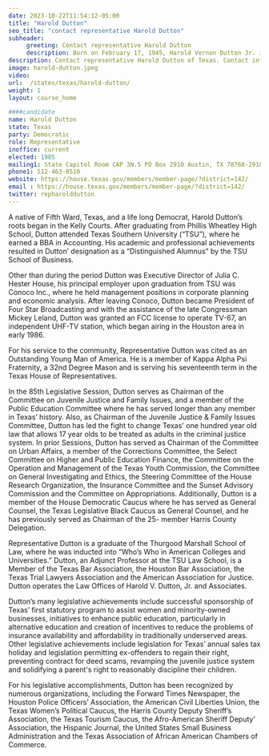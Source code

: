 ```yaml
---
date: 2023-10-22T11:54:12-05:00
title: "Harold Dutton"
seo_title: "contact representative Harold Dutton"
subheader:
     greeting: Contact representative Harold Dutton
     description: Born on February 17, 1945, Harold Vernon Dutton Jr. is a Democratic representative in the Texas House of Representatives, representing District 142. Having been first elected in 1984, he stands as one of the longest-serving members in the history of the Texas House of Representatives.
description: Contact representative Harold Dutton of Texas. Contact information for Harold Dutton includes email address, phone number, and mailing address.
image: harold-dutton.jpeg
video:
url:  /states/texas/harold-dutton/
weight: 1
layout: course_home

####candidate
name: Harold Dutton
state: Texas
party: Democratic
role: Representative
inoffice: current
elected: 1985
mailing1: State Capitol Room CAP 3N.5 PO Box 2910 Austin, TX 78768-2910
phone1: 512-463-0510
website: https://house.texas.gov/members/member-page/?district=142/
email : https://house.texas.gov/members/member-page/?district=142/
twitter: repharolddutton
---
```


A native of Fifth Ward, Texas, and a life long Democrat, Harold Dutton’s roots began in the Kelly Courts. After graduating from Phillis Wheatley High School, Dutton attended Texas Southern University (“TSU”), where he earned a BBA in Accounting. His academic and professional achievements resulted in Dutton’ designation as a “Distinguished Alumnus” by the TSU School of Business.

Other than during the period Dutton was Executive Director of Julia C. Hester House, his principal employer upon graduation from TSU was Conoco Inc., where he held management positions in corporate planning and economic analysis. After leaving Conoco, Dutton became President of Four Star Broadcasting and with the assistance of the late Congressman Mickey Leland, Dutton was granted an FCC license to operate TV-67, an independent UHF-TV station, which began airing in the Houston area in early 1986.

For his service to the community, Representative Dutton was cited as an Outstanding Young Man of America. He is a member of Kappa Alpha Psi Fraternity, a 32nd Degree Mason and is serving his seventeenth term in the Texas House of Representatives.

In the 85th Legislative Session, Dutton serves as Chairman of the Committee on Juvenile Justice and Family Issues, and a member of the Public Education Committee where he has served longer than any member in Texas’ history. Also, as Chairman of the Juvenile Justice & Family Issues Committee, Dutton has led the fight to change Texas' one hundred year old law that allows 17 year olds to be treated as adults in the criminal justice system. In prior Sessions, Dutton has served as Chairman of the Committee on Urban Affairs, a member of the Corrections Committee, the Select Committee on Higher and Public Education Finance, the Committee on the Operation and Management of the Texas Youth Commission, the Committee on General Investigating and Ethics, the Steering Committee of the House Research Organization, the Insurance Committee and the Sunset Advisory Commission and the Committee on Appropriations. Additionally, Dutton is a member of the House Democratic Caucus where he has served as General Counsel, the Texas Legislative Black Caucus as General Counsel, and he has previously served as Chairman of the 25- member Harris County Delegation.

Representative Dutton is a graduate of the Thurgood Marshall School of Law, where he was inducted into “Who’s Who in American Colleges and Universities.” Dutton, an Adjunct Professor at the TSU Law School, is a Member of the Texas Bar Association, the Houston Bar Association, the Texas Trial Lawyers Association and the American Association for Justice. Dutton operates the Law Offices of Harold V. Dutton, Jr. and Associates.

Dutton’s many legislative achievements include successful sponsorship of Texas’ first statutory program to assist women and minority-owned businesses, initiatives to enhance public education, particularly in alternative education and creation of incentives to reduce the problems of insurance availability and affordability in traditionally underserved areas. Other legislative achievements include legislation for Texas’ annual sales tax holiday and legislation permitting ex-offenders to regain their right, preventing contract for deed scams, revamping the juvenile justice system and solidifying a parent's right to reasonably discipline their children.

For his legislative accomplishments, Dutton has been recognized by numerous organizations, including the Forward Times Newspaper, the Houston Police Officers’ Association, the American Civil Liberties Union, the Texas Women’s Political Caucus, the Harris County Deputy Sheriff’s Association, the Texas Tourism Caucus, the Afro-American Sheriff Deputy’
Association, the Hispanic Journal, the United States Small Business Administration and the Texas
Association of African American Chambers of Commerce.
